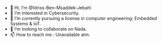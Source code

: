 - 👋 Hi, I’m @Idriss-Ben-Msaddek-Jebahi
- 👀 I’m interested in Cybersecurity.
- 🌱 I’m currently pursuing a license in computer engineering: Embedded Systems & IoT.
- 💞️ I’m looking to collaborate on Nada.
- 📫 How to reach me : Unavailable atm.

<!---
Idriss-Ben-Msaddek-Jebahi/Idriss-Ben-Msaddek-Jebahi is a ✨ special ✨ repository because its `README.md` (this file) appears on your GitHub profile.
You can click the Preview link to take a look at your changes.
--->

